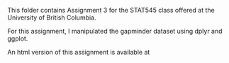 This folder contains Assignment 3 for the STAT545 class offered at the University of British Columbia. 

For this assignment, I manipulated the gapminder dataset using dplyr and ggplot.

An html version of this assignment is available at 
